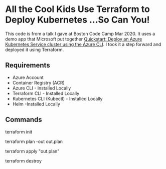 # All the Cool Kids Use Terraform to Deploy Kubernetes ...So Can You! #

This code is from a talk I gave at Boston Code Camp Mar 2020. It uses a demo app that Microsoft put together [Quickstart: Deploy an Azure Kubernetes Service cluster using the Azure CLI](https://docs.microsoft.com/en-us/azure/aks/kubernetes-walkthrough). I took it a step forward and deployed it using Terraform.


## Requirements ##

* Azure Account
* Container Registry (ACR)
* Azure CLI - Installed Locally
* Terraform CLI - Installed Locally
* Kubernetes CLI (Kubectl) - Installed Locally
* Helm -Installed Locally

## Commands ##

terraform init 

terraform plan -out out.plan

terraform apply "out.plan"

terraform destroy

